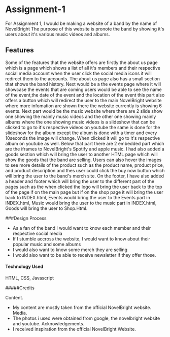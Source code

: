 # Assignment-1

For Assignment 1, I would be making a website of a band by the name of NovelBright
The purpose of this website is pronote the band by showing it's users about it's various music videos and albums.

## Features

Some of the features that the website offers are firstly the about us page which is a page which shows a list of all it's members and their respective social media account when the user click the social media icons it will redirect them to the accounts. The about us page also has a small section that shows the band history. Next would be a the events page where it will showcase the events that are coming users would be able to see the name of the event,the date of the event and the location of the event this part also offers a button which will redirect the user to the main NovelBright  website where more infomation are shown there the website currently is showing 6 events. Next part would be the music website where there are 2 slide show one showing the mainly music videos and the other one showing mainly albums where the one showing music videos is a slideshow that can be clicked to go to it's respective videos on youtube the same is done for the slideshow for the album except the album is done with a timer and every 10seconds the image will change. When clicked it will go to it's respective album on youtube as well. Below that part there are 2 embedded part which are the iframes to NovelBright's Spotify and apple music. I had also added a goods section which will bring the user to another HTML page which will show the goods that the band are selling. Users can also hover the images to see more details of the product such as the product name, product price, and product description and thes user could click the buy now button which will bring the user to the band's merch site. On the footer, I have also added a header and footer which will bring the user to the different part of the pages such as the when clicked the logo will bring the user back to the top of the page if on the main page but if on the shop page it will bring the user back to INDEX.html, Events would bring the user to the Events part in INDEX.html, Music would bring the user to the music part in INDEX.html, Goods will bring the user to Shop.Html.

###Design Process
- As a fan of the band I would want to know each member and their respective social media
- If I stumble accross the website, I would want to know about their popular music and some albums
- I would also want to know some merch they are selling 
- I would also want to be able to receive newsletter if they offer those.

#### Technology Used

HTML, CSS, Javascript

#####Credits 

Content.
- My content are mostly taken from the official NovelBright website.
Media.
- The photos i used were obtained from google, the novelbright website and youtube.
Acknowledgements.
- I received inspiration from the official NovelBright Website.